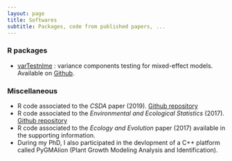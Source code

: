 ```yaml
---
layout: page
title: Softwares
subtitle: Packages, code from published papers, ...
---
```


### R packages

- [varTestnlme](https://baeyc.github.io/varTestnlme/index.html) : variance components testing for mixed-effect models. Available on [Github](https://github.com/baeyc/varTestnlme).

### Miscellaneous

- R code associated to the *CSDA* paper (2019). [Github repository](https://github.com/baeyc/lrt-nlme)
- R code associated to the *Environmental and Ecological Statistics* (2017). [Github repository](https://github.com/baeyc/floral-coverage)
- R code associated to the *Ecology and Evolution* paper (2017) available in the supporting information.
- During my PhD, I also participated in the devlopment of a C++ platform called PyGMAlion (Plant Growth Modeling Analysis and Identification). 
